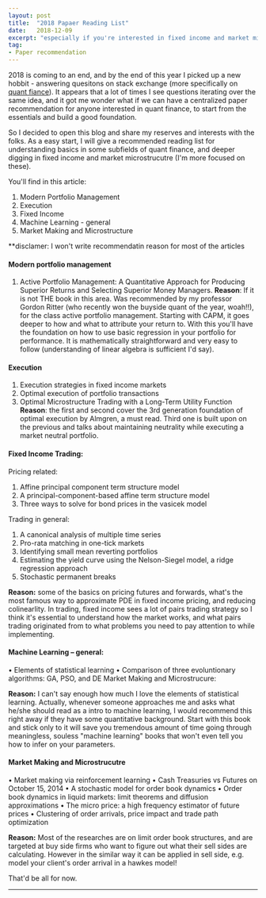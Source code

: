 ```yaml
---
layout: post
title:  "2018 Papaer Reading List"
date:   2018-12-09
excerpt: "especially if you're interested in fixed income and market microstructure..."
tag:
- Paper recommendation
---
```




2018 is coming to an end, and by the end of this year I picked up a new hobbit - answering quesitons on stack exchange (more specifically on [quant fiance]( https://quant.stackexchange.com/)). It appears that a lot of times I see questions iterating over the same idea, and it got me wonder what if we can have a centralized paper recommendation for anyone interested in quant finance, to start from the essentials and build a good foundation.  

So I decided to open this blog and share my reserves and interests with the folks. As a easy start, I will give a recommended reading list for understanding basics in some subfields of quant finance, and deeper digging in fixed income and market microstrucutre (I'm more focused on these).

You'll find in this article: 
1. Modern Portfolio Management
2. Execution
3. Fixed Income
4. Machine Learning - general
5. Market Making and Microstructure

**disclamer: I won't write recommendatin reason for most of the articles

#### Modern portfolio management
1. Active Portfolio Management: A Quantitative Approach for Producing Superior Returns and Selecting Superior Money Managers.
**Reason**: If it is not THE book in this area. Was recommended by my professor Gordon Ritter (who recently won the buyside quant of the year, woah!!), for the class active portfolio management. Starting with CAPM, it goes deeper to how and what to attribute your return to. With this you'll have the foundation on how to use basic regression in your portfolio for performance. It is mathematically straightforward and very easy to follow (understanding of linear algebra is sufficient I'd say).

#### Execution
1.	Execution strategies in fixed income markets
2. Optimal execution of portfolio transactions
3. Optimal Microstructure Trading with a Long-Term Utility Function
    **Reason**: the first and second cover the 3rd generation foundation of optimal execution by Almgren, a must read. Third one is built upon on the previous and talks about maintaining neutrality while executing a market neutral portfolio.

#### Fixed Income Trading:
Pricing related:
1. Affine principal component term structure model
2. A principal-component-based affine term structure model
3. Three ways to solve for bond prices in the vasicek model

Trading in general:
1. A canonical analysis of multiple time series
2.	Pro-rata matching in one-tick markets
3.	Identifying small mean reverting portfolios
4.	Estimating the yield curve using the Nelson-Siegel model, a ridge regression approach
4.	Stochastic permanent breaks

**Reason:** some of the basics on pricing futures and forwards, what's the most famous way to approximate PDE in fixed income pricing, and reducing colinearlity. In trading, fixed income sees a lot of pairs trading strategy so I think it's essential to understand how the market works, and what pairs trading originated from to what problems you need to pay attention to while implementing.

#### Machine Learning – general:
•	Elements of statistical learning
•	Comparison of three evoluntionary algorithms: GA, PSO, and DE
Market Making and Microstrucure:

**Reason:** I can't say enough how much I love the elements of statistical learning. Actually, whenever someone approaches me and asks what he/she should read as a intro to machine learning, I would recommend this right away if they have some quantitative background. Start with this book and stick only to it will save you tremendous amount of time going through meaningless, souless "machine learning" books that won't even tell you how to infer on your parameters.

#### Market Making and Microstrucutre
•	Market making via reinforcement learning
•	Cash Treasuries vs Futures on October 15, 2014
•	A stochastic model for order book dynamics
•	Order book dynamics in liquid markets: limit theorems and diffusion approximations
•	The micro price: a high frequency estimator of future prices
•	Clustering of order arrivals, price impact and trade path optimization

**Reason:** Most of the researches are on limit order book structures, and are targeted at buy side firms who want to figure out what their sell sides are calculating. However in the similar way it can be applied in sell side, e.g. model your client's order arrival in a hawkes model!

That'd be all for now. 

---